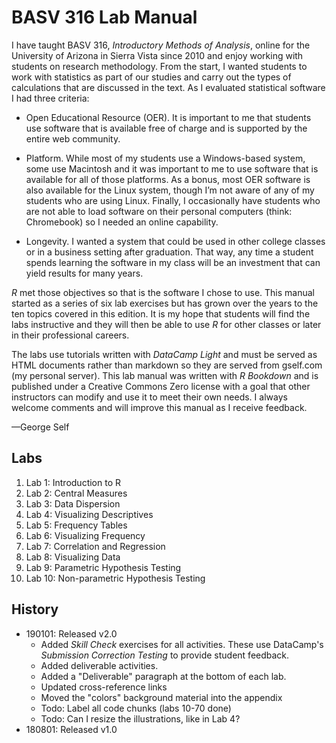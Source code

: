# BASV 316 Lab Manual

I have taught BASV 316, *Introductory Methods of Analysis*, online for the University of Arizona in Sierra Vista since 2010 and enjoy working with students on research methodology. From the start, I wanted students to work with statistics as part of our studies and carry out the types of calculations that are discussed in the text. As I evaluated statistical software I had three criteria:

* Open Educational Resource (OER). It is important to me that students use software that is available free of charge and is supported by the entire web community. 

* Platform. While most of my students use a Windows-based system, some use Macintosh and it was important to me to use software that is available for all of those platforms. As a bonus, most OER software is also available for the Linux system, though I’m not aware of any of my students who are using Linux. Finally, I occasionally have students who are not able to load software on their personal computers (think: Chromebook) so I needed an online capability.

* Longevity. I wanted a system that could be used in other college classes or in a business setting after graduation. That way, any time a student spends learning the software in my class will be an investment that can yield results for many years. 

*R* met those objectives so that is the software I chose to use. This manual started as a series of six lab exercises but has grown over the years to the ten topics covered in this edition. It is my hope that students will find the labs instructive and they will then be able to use *R* for other classes or later in their professional careers. 

The labs use tutorials written with *DataCamp Light* and must be served as HTML documents rather than markdown so they are served from gself.com (my personal server). This lab manual was written with *R Bookdown* and is published under a Creative Commons Zero license with a goal that other instructors can modify and use it to meet their own needs. I always welcome comments and will improve this manual as I receive feedback. 

—George Self

## Labs

1. Lab 1: Introduction to R
2. Lab 2: Central Measures
3. Lab 3: Data Dispersion
4. Lab 4: Visualizing Descriptives
5. Lab 5: Frequency Tables
6. Lab 6: Visualizing Frequency
7. Lab 7: Correlation and Regression
8. Lab 8: Visualizing Data
9. Lab 9: Parametric Hypothesis Testing
10. Lab 10: Non-parametric Hypothesis Testing

## History

* 190101: Released v2.0
  * Added _Skill Check_ exercises for all activities. These use DataCamp's _Submission Correction Testing_ to provide student feedback.
  * Added deliverable activities.
  * Added a "Deliverable" paragraph at the bottom of each lab.
  * Updated cross-reference links
  * Moved the "colors" background material into the appendix
  * Todo: Label all code chunks (labs 10-70 done)
  * Todo: Can I resize the illustrations, like in Lab 4?
* 180801: Released v1.0
